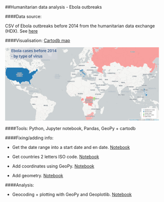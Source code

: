 ##Humanitarian data analysis - Ebola outbreaks


####Data source:

CSV of Ebola outbreaks before 2014 from the humanitarian data exchange (HDX).
See [here](https://data.hdx.rwlabs.org/dataset/ebola-outbreaks-before-2014)


####Visualisation:
[Cartodb map](https://eleo.cartodb.com/viz/eb27aace-9475-11e5-b6d6-0ecd1babdde5/public_map)

![map-ebola-subtypes](img/ebola_outbreaks_before_2014_1_by_eleonore_11_28_2015.png)


####Tools:
Python, Jupyter notebook, Pandas, GeoPy + cartodb

####Fixing/adding info:

* Get the date range into a start date and en date. [Notebook](https://github.com/Eleonore9/ebola_outbreaks/blob/master/1_format_dates_add_duration.ipynb)

* Get countries 2 letters ISO code. [Notebook](https://github.com/Eleonore9/ebola_outbreaks/blob/master/2_add_iso_countries_codes.ipynb)

* Add coordinates using GeoPy. [Notebook](https://github.com/Eleonore9/ebola_outbreaks/blob/master/3_add_coordinates.ipynb)

* Add geometry. [Notebook](https://github.com/Eleonore9/ebola_outbreaks/blob/master/4_add_geometry.ipynb)


####Analysis:
* Geocoding + plotting with GeoPy and Geoplotlib. [Notebook](https://github.com/Eleonore9/ebola_outbreaks/blob/master/test_geopy_geoplotlib.ipynb)


